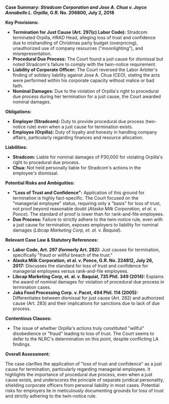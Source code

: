 **Case Summary: *Stradcom Corporation and Jose A. Chua v. Joyce Annabelle L. Orpilla*, G.R. No. 206800, July 2, 2018**

**Key Provisions:**

*   **Termination for Just Cause (Art. 297(c) Labor Code):** Stradcom terminated Orpilla, HRAD Head, alleging loss of trust and confidence due to mishandling of Christmas party budget (overpricing), unauthorized use of company resources ("moonlighting"), and misrepresentation.
*   **Procedural Due Process:** The Court found a just cause for dismissal but noted Stradcom's failure to comply with the twin-notice requirement.
*   **Liability of Corporate Officer:** The Court reversed the Labor Arbiter's finding of solidary liability against Jose A. Chua (CEO), stating the acts were performed within his corporate capacity without malice or bad faith.
*   **Nominal Damages:** Due to the violation of Orpilla's right to procedural due process during her termination for a just cause, the Court awarded nominal damages.

**Obligations:**

*   **Employer (Stradcom):** Duty to provide procedural due process (two-notice rule) even when a just cause for termination exists.
*   **Employee (Orpilla):** Duty of loyalty and honesty in handling company affairs, particularly regarding finances and resource allocation.

**Liabilities:**

*   **Stradcom:** Liable for nominal damages of P30,000 for violating Orpilla's right to procedural due process.
*   **Chua:** Not held personally liable for Stradcom's actions in the employee's dismissal.

**Potential Risks and Ambiguities:**

*   **"Loss of Trust and Confidence":** Application of this ground for termination is highly fact-specific. The Court focused on the "managerial employee" status, requiring only a "basis" for loss of trust, not proof beyond reasonable doubt (*Alaska Milk Corporation, et al. v. Ponce*). The standard of proof is lower than for rank-and-file employees.
*   **Due Process:** Failure to strictly adhere to the twin-notice rule, even with a just cause for termination, exposes employers to liability for nominal damages (*Libcap Marketing Corp, et. al. v. Baquial*).

**Relevant Case Law & Statutory References:**

*   **Labor Code, Art. 297 (formerly Art. 282):** Just causes for termination, specifically "fraud or willful breach of the trust."
*   **Alaska Milk Corporation, et al. v. Ponce, G.R. No. 224812, July 26, 2017:** Discusses the standard for loss of trust and confidence for managerial employees versus rank-and-file employees.
*   **Libcap Marketing Corp, et. al. v. Baquial, 735 Phil. 349 (2014):** Explains the award of nominal damages for violation of procedural due process in termination cases.
*   **Jaka Food Processing Corp. v. Pacot, 494 Phil. 114 (2005):** Differentiates between dismissal for just cause (Art. 282) and authorized cause (Art. 283) and their implications for sanctions due to lack of due process.

**Contentious Clauses:**

*   The issue of whether Orpilla's actions truly constituted "willful" disobedience or "fraud" leading to loss of trust. The Court seems to defer to the NLRC's determination on this point, despite conflicting LA findings.

**Overall Assessment:**

The case clarifies the application of "loss of trust and confidence" as a just cause for termination, particularly regarding managerial employees. It highlights the importance of procedural due process, even when a just cause exists, and underscores the principle of separate juridical personality, shielding corporate officers from personal liability in most cases. Potential risks for employers lie in meticulously documenting grounds for loss of trust and strictly adhering to the twin-notice rule.
